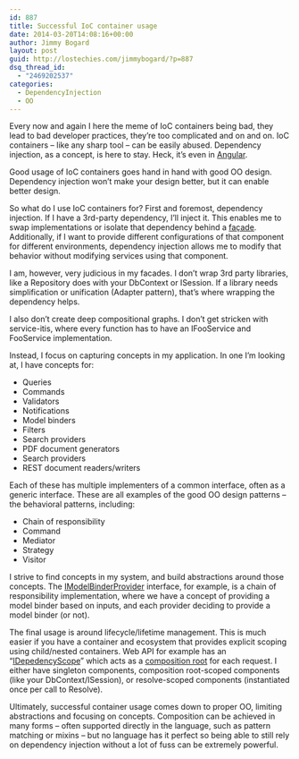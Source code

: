 ```yaml
---
id: 887
title: Successful IoC container usage
date: 2014-03-20T14:08:16+00:00
author: Jimmy Bogard
layout: post
guid: http://lostechies.com/jimmybogard/?p=887
dsq_thread_id:
  - "2469202537"
categories:
  - DependencyInjection
  - OO
---
```

Every now and again I here the meme of IoC containers being bad, they lead to bad developer practices, they’re too complicated and on and on. IoC containers – like any sharp tool – can be easily abused. Dependency injection, as a concept, is here to stay. Heck, it’s even in [Angular](http://docs.angularjs.org/guide/di).

Good usage of IoC containers goes hand in hand with good OO design. Dependency injection won’t make your design better, but it can enable better design.

So what do I use IoC containers for? First and foremost, dependency injection. If I have a 3rd-party dependency, I’ll inject it. This enables me to swap implementations or isolate that dependency behind a [façade](http://www.dofactory.com/Patterns/PatternFacade.aspx). Additionally, if I want to provide different configurations of that component for different environments, dependency injection allows me to modify that behavior without modifying services using that component.

I am, however, very judicious in my facades. I don’t wrap 3rd party libraries, like a Repository does with your DbContext or ISession. If a library needs simplification or unification (Adapter pattern), that’s where wrapping the dependency helps.

I also don’t create deep compositional graphs. I don’t get stricken with service-itis, where every function has to have an IFooService and FooService implementation.

Instead, I focus on capturing concepts in my application. In one I’m looking at, I have concepts for:

  * Queries
  * Commands
  * Validators
  * Notifications
  * Model binders
  * Filters
  * Search providers
  * PDF document generators
  * Search providers
  * REST document readers/writers

Each of these has multiple implementers of a common interface, often as a generic interface. These are all examples of the good OO design patterns – the behavioral patterns, including:

  * Chain of responsibility
  * Command
  * Mediator
  * Strategy
  * Visitor

I strive to find concepts in my system, and build abstractions around those concepts. The [IModelBinderProvider](http://msdn.microsoft.com/en-us/library/system.web.mvc.imodelbinderprovider(v=vs.118).aspx) interface, for example, is a chain of responsibility implementation, where we have a concept of providing a model binder based on inputs, and each provider deciding to provide a model binder (or not).

The final usage is around lifecycle/lifetime management. This is much easier if you have a container and ecosystem that provides explicit scoping using child/nested containers. Web API for example has an “[IDepedencyScope](http://www.asp.net/web-api/overview/extensibility/using-the-web-api-dependency-resolver)” which acts as a [composition root](http://blog.ploeh.dk/2011/07/28/CompositionRoot/) for each request. I either have singleton components, composition root-scoped components (like your DbContext/ISession), or resolve-scoped components (instantiated once per call to Resolve).

Ultimately, successful container usage comes down to proper OO, limiting abstractions and focusing on concepts. Composition can be achieved in many forms – often supported directly in the language, such as pattern matching or mixins – but no language has it perfect so being able to still rely on dependency injection without a lot of fuss can be extremely powerful.